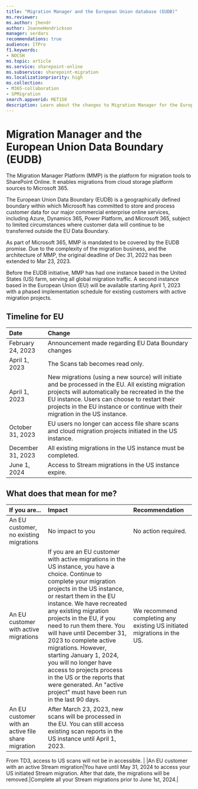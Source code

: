 ```yaml
---
title: "Migration Manager and the European Union database (EUDB)"
ms.reviewer: 
ms.author: jhendr
author: JoanneHendrickson
manager: serdars
recommendations: true
audience: ITPro
f1.keywords:
- NOCSH
ms.topic: article
ms.service: sharepoint-online
ms.subservice: sharepoint-migration
ms.localizationpriority: high
ms.collection: 
- M365-collaboration
- SPMigration
search.appverid: MET150
description: Learn about the changes to Migration Manager for the European Union and how data is processed.
---
```


# Migration Manager and the European Union Data Boundary (EUDB)

The Migration Manager Platform (MMP) is the platform for migration tools to SharePoint Online. It enables migrations from cloud storage platform sources to Microsoft 365. 

The European Union Data Boundary (EUDB) is a geographically defined boundary within which Microsoft has committed to store and process customer data for our major commercial enterprise online services, including Azure, Dynamics 365, Power Platform, and Microsoft 365, subject to limited circumstances where customer data will continue to be transferred outside the EU Data Boundary.

As part of Microsoft 365, MMP is mandated to be covered by the EUDB promise. Due to the complexity of the migration business, and the architecture of MMP, the original deadline of Dec 31, 2022 has been extended to Mar 23, 2023.
 
Before the EUDB initiative, MMP has had one instance based in the United States (US) farm, serving all global migration traffic. A second instance based in the European Union (EU) will be available starting April 1, 2023 with a phased implementation schedule for existing customers with active migration projects.



## Timeline for EU 

|Date|Change|
|:-----|:-----|
|February 24, 2023|Announcement made regarding EU Data Boundary changes|
|April 1, 2023|The Scans tab becomes read only. |
|April 1, 2023|New migrations (using a new source) will initiate and be processed in the EU. All existing migration projects will automatically be recreated in the the EU instance.  Users can choose to restart their projects in the EU instance or continue with their migration in the US instance.|
|October 31, 2023|EU users no longer can access file share scans and cloud migration projects initiated in the US instance.|
|December 31, 2023|All existing migrations in the US instance must be completed.|
|June 1, 2024|Access to Stream migrations in the US instance expire.|

## What does that mean for me?

|If you are...|Impact|Recommendation|
|:-----|:-----|:-----|
|An EU customer, no existing migrations|No impact to you|No action required.|
|An EU customer with active migrations|If you are an EU customer with active migrations in the US instance, you have a choice. Continue to complete your migration projects in the US instance, or restart them in the EU instance.  We have recreated any existing migration projects in the EU, if you need to run them there. You will have until December 31, 2023 to complete active migrations.  However, starting January 1, 2024, you will no longer have access to projects process in the US or the reports that were generated.  An "active project" must have been run in the last 90 days. |We recommend completing any existing US initiated migrations in the US.|
|An EU customer with an active file share migration|After March 23, 2023, new scans will be processed in the EU. You can still access existing scan reports in the US instance until April 1, 2023.
From TD3, access to US scans will not be in accessible.
|
|An EU customer with an active Stream migration|You have until May 31, 2024 to access your US initiated Stream migration.  After that date, the migrations will be removed.|Complete all your Stream migrations prior to June 1st, 2024.|
